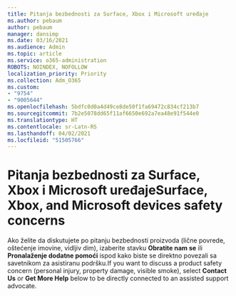```yaml
---
title: Pitanja bezbednosti za Surface, Xbox i Microsoft uređaje
ms.author: pebaum
author: pebaum
manager: dansimp
ms.date: 03/16/2021
ms.audience: Admin
ms.topic: article
ms.service: o365-administration
ROBOTS: NOINDEX, NOFOLLOW
localization_priority: Priority
ms.collection: Adm_O365
ms.custom:
- "9754"
- "9005644"
ms.openlocfilehash: 5bdfc0d0a4d49ce8de50f1fa69472c834cf213b7
ms.sourcegitcommit: 7b2e5078dd65f11af6650e692a7ea48e91f544e0
ms.translationtype: HT
ms.contentlocale: sr-Latn-RS
ms.lasthandoff: 04/02/2021
ms.locfileid: "51505766"
---
```

# <a name="surface-xbox-and-microsoft-devices-safety-concerns"></a><span data-ttu-id="039f3-102">Pitanja bezbednosti za Surface, Xbox i Microsoft uređaje</span><span class="sxs-lookup"><span data-stu-id="039f3-102">Surface, Xbox, and Microsoft devices safety concerns</span></span>

<span data-ttu-id="039f3-103">Ako želite da diskutujete po pitanju bezbednosti proizvoda (lične povrede, oštećenje imovine, vidljiv dim), izaberite stavku **Obratite nam se** ili **Pronalaženje dodatne pomoći** ispod kako biste se direktno povezali sa savetnikom za asistiranu podršku.</span><span class="sxs-lookup"><span data-stu-id="039f3-103">If you want to discuss a product safety concern (personal injury, property damage, visible smoke), select **Contact Us** or **Get More Help** below to be directly connected to an assisted support advocate.</span></span>